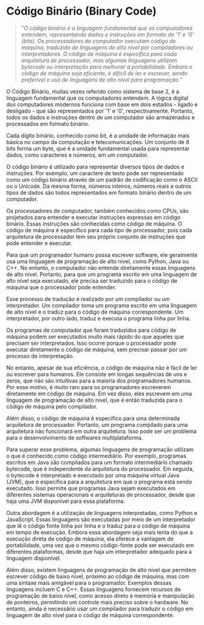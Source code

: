 # Código Binário (Binary Code)

>"*O código binário é a linguagem fundamental que os computadores entendem, representando dados e instruções em formato de '1' e '0' (bits). Os processadores de computador executam código de máquina, traduzido de linguagens de alto nível por compiladores ou interpretadores. O código de máquina é específico para cada arquitetura de processador, mas algumas linguagens utilizam bytecode ou interpretação para melhorar a portabilidade. Embora o código de máquina seja eficiente, é difícil de ler e escrever, sendo preferível o uso de linguagens de alto nível para programação.*"

O Código Binário, muitas vezes referido como sistema de base 2, é a linguagem fundamental que os computadores entendem. A lógica digital dos computadores modernos funciona com base em dois estados - ligado e desligado - que são representados por '1' e '0', respectivamente. Portanto, todos os dados e instruções dentro de um computador são armazenados e processados em formato binário.

Cada dígito binário, conhecido como bit, é a unidade de informação mais básica no campo da computação e telecomunicações. Um conjunto de 8 bits forma um byte, que é a unidade fundamental usada para representar dados, como caracteres e números, em um computador.

O código binário é utilizado para representar diversos tipos de dados e instruções. Por exemplo, um caractere de texto pode ser representado como um código binário através de um padrão de codificação como o ASCII ou o Unicode. Da mesma forma, números inteiros, números reais e outros tipos de dados são todos representados em formato binário dentro de um computador.

Os processadores de computador, também conhecidos como CPUs, são projetados para entender e executar instruções expressas em código binário. Essas instruções são conhecidas como código de máquina. O código de máquina é específico para cada tipo de processador, pois cada arquitetura de processador tem seu próprio conjunto de instruções que pode entender e executar.

Para que um programador humano possa escrever software, ele geralmente usa uma linguagem de programação de alto nível, como Python, Java ou C++. No entanto, o computador não entende diretamente essas linguagens de alto nível. Portanto, para que um programa escrito em uma linguagem de alto nível seja executado, ele precisa ser traduzido para o código de máquina que o processador pode entender.

Esse processo de tradução é realizado por um compilador ou um interpretador. Um compilador toma um programa escrito em uma linguagem de alto nível e o traduz para o código de máquina correspondente. Um interpretador, por outro lado, traduz e executa o programa linha por linha.

Os programas de computador que foram traduzidos para código de máquina podem ser executados muito mais rápido do que aqueles que precisam ser interpretados. Isso ocorre porque o processador pode executar diretamente o código de máquina, sem precisar passar por um processo de interpretação.

No entanto, apesar de sua eficiência, o código de máquina não é fácil de ler ou escrever para humanos. Ele consiste em longas sequências de uns e zeros, que não são intuitivas para a maioria dos programadores humanos. Por esse motivo, é muito raro para os programadores escreverem diretamente em código de máquina. Em vez disso, eles escrevem em uma linguagem de programação de alto nível, que é então traduzida para o código de máquina pelo compilador.

Além disso, o código de máquina é específico para uma determinada arquitetura de processador. Portanto, um programa compilado para uma arquitetura não funcionará em outra arquitetura. Isso pode ser um problema para o desenvolvimento de softwares multiplataforma.

Para superar esse problema, algumas linguagens de programação utilizam o que é conhecido como código intermediário. Por exemplo, programas escritos em Java são compilados para um formato intermediário chamado bytecode, que é independente da arquitetura do processador. Em seguida, o bytecode é interpretado e executado por uma máquina virtual Java (JVM), que é específica para a arquitetura em que o programa está sendo executado. Isso permite que programas Java sejam executados em diferentes sistemas operacionais e arquiteturas de processador, desde que haja uma JVM disponível para essa plataforma.

Outra abordagem é a utilização de linguagens interpretadas, como Python e JavaScript. Essas linguagens são executadas por meio de um interpretador que lê o código fonte linha por linha e o traduz para o código de máquina em tempo de execução. Embora essa abordagem seja mais lenta do que a execução direta de código de máquina, ela oferece a vantagem de portabilidade, uma vez que o mesmo código-fonte pode ser executado em diferentes plataformas, desde que haja um interpretador adequado para a linguagem disponível.

Além disso, existem linguagens de programação de alto nível que permitem escrever código de baixo nível, próximo ao código de máquina, mas com uma sintaxe mais amigável para o programador. Exemplos dessas linguagens incluem C e C++. Essas linguagens fornecem recursos de programação de baixo nível, como acesso direto à memória e manipulação de ponteiros, permitindo um controle mais preciso sobre o hardware. No entanto, ainda é necessário usar um compilador para traduzir o código em linguagem de alto nível para o código de máquina correspondente.

